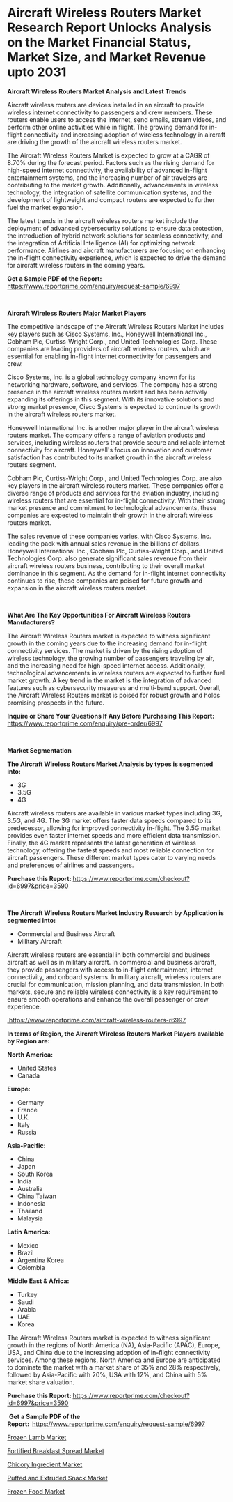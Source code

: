 <p><h1>Aircraft Wireless Routers Market Research Report Unlocks Analysis on the Market Financial Status, Market Size, and Market Revenue upto 2031</h1></p><p><strong>Aircraft Wireless Routers Market Analysis and Latest Trends</strong></p>
<p><p>Aircraft wireless routers are devices installed in an aircraft to provide wireless internet connectivity to passengers and crew members. These routers enable users to access the internet, send emails, stream videos, and perform other online activities while in flight. The growing demand for in-flight connectivity and increasing adoption of wireless technology in aircraft are driving the growth of the aircraft wireless routers market.</p><p>The Aircraft Wireless Routers Market is expected to grow at a CAGR of 8.70% during the forecast period. Factors such as the rising demand for high-speed internet connectivity, the availability of advanced in-flight entertainment systems, and the increasing number of air travelers are contributing to the market growth. Additionally, advancements in wireless technology, the integration of satellite communication systems, and the development of lightweight and compact routers are expected to further fuel the market expansion.</p><p>The latest trends in the aircraft wireless routers market include the deployment of advanced cybersecurity solutions to ensure data protection, the introduction of hybrid network solutions for seamless connectivity, and the integration of Artificial Intelligence (AI) for optimizing network performance. Airlines and aircraft manufacturers are focusing on enhancing the in-flight connectivity experience, which is expected to drive the demand for aircraft wireless routers in the coming years.</p></p>
<p><strong>Get a Sample PDF of the Report:&nbsp;</strong> <a href="https://www.reportprime.com/enquiry/request-sample/6997">https://www.reportprime.com/enquiry/request-sample/6997</a></p>
<p>&nbsp;</p>
<p><strong>Aircraft Wireless Routers Major Market Players</strong></p>
<p><p>The competitive landscape of the Aircraft Wireless Routers Market includes key players such as Cisco Systems, Inc., Honeywell International Inc., Cobham Plc, Curtiss-Wright Corp., and United Technologies Corp. These companies are leading providers of aircraft wireless routers, which are essential for enabling in-flight internet connectivity for passengers and crew.</p><p>Cisco Systems, Inc. is a global technology company known for its networking hardware, software, and services. The company has a strong presence in the aircraft wireless routers market and has been actively expanding its offerings in this segment. With its innovative solutions and strong market presence, Cisco Systems is expected to continue its growth in the aircraft wireless routers market.</p><p>Honeywell International Inc. is another major player in the aircraft wireless routers market. The company offers a range of aviation products and services, including wireless routers that provide secure and reliable internet connectivity for aircraft. Honeywell's focus on innovation and customer satisfaction has contributed to its market growth in the aircraft wireless routers segment.</p><p>Cobham Plc, Curtiss-Wright Corp., and United Technologies Corp. are also key players in the aircraft wireless routers market. These companies offer a diverse range of products and services for the aviation industry, including wireless routers that are essential for in-flight connectivity. With their strong market presence and commitment to technological advancements, these companies are expected to maintain their growth in the aircraft wireless routers market.</p><p>The sales revenue of these companies varies, with Cisco Systems, Inc. leading the pack with annual sales revenue in the billions of dollars. Honeywell International Inc., Cobham Plc, Curtiss-Wright Corp., and United Technologies Corp. also generate significant sales revenue from their aircraft wireless routers business, contributing to their overall market dominance in this segment. As the demand for in-flight internet connectivity continues to rise, these companies are poised for future growth and expansion in the aircraft wireless routers market.</p></p>
<p>&nbsp;</p>
<p><strong>What Are The Key Opportunities For Aircraft Wireless Routers Manufacturers?</strong></p>
<p><p>The Aircraft Wireless Routers market is expected to witness significant growth in the coming years due to the increasing demand for in-flight connectivity services. The market is driven by the rising adoption of wireless technology, the growing number of passengers traveling by air, and the increasing need for high-speed internet access. Additionally, technological advancements in wireless routers are expected to further fuel market growth. A key trend in the market is the integration of advanced features such as cybersecurity measures and multi-band support. Overall, the Aircraft Wireless Routers market is poised for robust growth and holds promising prospects in the future.</p></p>
<p><strong>Inquire or Share Your Questions If Any Before Purchasing This Report:</strong> <a href="https://www.reportprime.com/enquiry/pre-order/6997">https://www.reportprime.com/enquiry/pre-order/6997</a></p>
<p>&nbsp;</p>
<p><strong>Market Segmentation</strong></p>
<p><strong>The Aircraft Wireless Routers Market Analysis by types is segmented into:</strong></p>
<p><ul><li>3G</li><li>3.5G</li><li>4G</li></ul></p>
<p><p>Aircraft wireless routers are available in various market types including 3G, 3.5G, and 4G. The 3G market offers faster data speeds compared to its predecessor, allowing for improved connectivity in-flight. The 3.5G market provides even faster internet speeds and more efficient data transmission. Finally, the 4G market represents the latest generation of wireless technology, offering the fastest speeds and most reliable connection for aircraft passengers. These different market types cater to varying needs and preferences of airlines and passengers.</p></p>
<p><strong>Purchase this Report:&nbsp;</strong><a href="https://www.reportprime.com/checkout?id=6997&price=3590">https://www.reportprime.com/checkout?id=6997&price=3590</a></p>
<p>&nbsp;</p>
<p><strong>The Aircraft Wireless Routers Market Industry Research by Application is segmented into:</strong></p>
<p><ul><li>Commercial and Business Aircraft</li><li>Military Aircraft</li></ul></p>
<p><p>Aircraft wireless routers are essential in both commercial and business aircraft as well as in military aircraft. In commercial and business aircraft, they provide passengers with access to in-flight entertainment, internet connectivity, and onboard systems. In military aircraft, wireless routers are crucial for communication, mission planning, and data transmission. In both markets, secure and reliable wireless connectivity is a key requirement to ensure smooth operations and enhance the overall passenger or crew experience.</p></p>
<p><a href="https://www.reportprime.com/aircraft-wireless-routers-r6997">&nbsp;https://www.reportprime.com/aircraft-wireless-routers-r6997</a></p>
<p><strong>In terms of Region, the Aircraft Wireless Routers Market Players available by Region are:</strong></p>
<p>
    <p> <strong> North America: </strong>
        <ul>
            <li>United States</li>
            <li>Canada</li>
        </ul>
        </p> 
    <p> <strong> Europe: </strong>
        <ul>
            <li>Germany</li>
            <li>France</li>
            <li>U.K.</li>
            <li>Italy</li>
            <li>Russia</li>
        </ul>
        </p> 
    <p> <strong> Asia-Pacific: </strong>
        <ul>
            <li>China</li>
            <li>Japan</li>
            <li>South Korea</li>
            <li>India</li>
            <li>Australia</li>
            <li>China Taiwan</li>
            <li>Indonesia</li>
            <li>Thailand</li>
            <li>Malaysia</li>
        </ul>
        </p> 
    <p> <strong> Latin America: </strong>
        <ul>
            <li>Mexico</li>
            <li>Brazil</li>
            <li>Argentina Korea</li>
            <li>Colombia</li>
        </ul>
        </p> 
    <p> <strong> Middle East & Africa: </strong>
        <ul>
            <li>Turkey</li>
            <li>Saudi</li>
            <li>Arabia</li>
            <li>UAE</li>
            <li>Korea</li>
        </ul>
    </p>
    </p>
<p><p>The Aircraft Wireless Routers market is expected to witness significant growth in the regions of North America (NA), Asia-Pacific (APAC), Europe, USA, and China due to the increasing adoption of in-flight connectivity services. Among these regions, North America and Europe are anticipated to dominate the market with a market share of 35% and 28% respectively, followed by Asia-Pacific with 20%, USA with 12%, and China with 5% market share valuation.</p></p>
<p><strong>Purchase this Report: </strong><a href="https://www.reportprime.com/checkout?id=6997&price=3590">https://www.reportprime.com/checkout?id=6997&price=3590</a></p>
<p>&nbsp;<strong>Get a Sample PDF of the Report:&nbsp;&nbsp;</strong><a href="https://www.reportprime.com/enquiry/request-sample/6997">https://www.reportprime.com/enquiry/request-sample/6997</a></p>
<p><strong></strong></p>
<p><p><a href="https://github.com/globismark/Market-Research-Report-List-5/blob/main/frozen-lamb-market.md">Frozen Lamb Market</a></p><p><a href="https://github.com/gcimaudf65/Market-Research-Report-List-2/blob/main/fortified-breakfast-spread-market.md">Fortified Breakfast Spread Market</a></p><p><a href="https://github.com/sardarp081/Market-Research-Report-List-2/blob/main/chicory-ingredient-market.md">Chicory Ingredient Market</a></p><p><a href="https://github.com/dmmanir420/Market-Research-Report-List-2/blob/main/puffed-and-extruded-snack-market.md">Puffed and Extruded Snack Market</a></p><p><a href="https://github.com/susanjprice2023/Market-Research-Report-List-2/blob/main/frozen-food-market.md">Frozen Food Market</a></p></p>